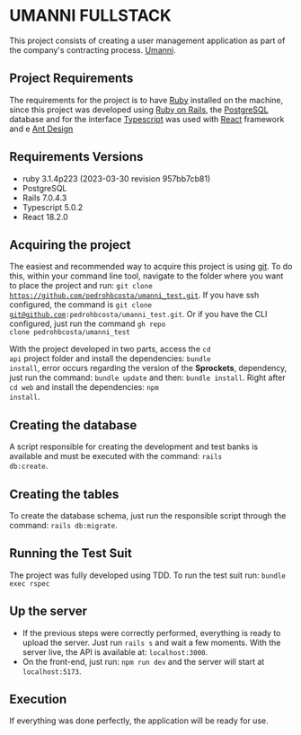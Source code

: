 # UMANNI FULLSTACK

This project consists of creating a user management application as part of the company's contracting process. [Umanni](https://www.umanni.com.br/).

## Project Requirements
The requirements for the project is to have [Ruby](https://www.ruby-lang.org/pt/documentation/installation/) installed on the machine, since this project was developed using [Ruby on Rails](https://guides.rubyonrails.org/v5.0/getting_started.html#installing-rails), the [PostgreSQL](https://www.postgresql.org/download/) database and for the interface [Typescript](https://www.typescriptlang.org/download) was used with [React](https://react.dev/) framework and e [Ant Design](https://ant.design/docs/react/getting-started)

## Requirements Versions

* ruby 3.1.4p223 (2023-03-30 revision 957bb7cb81)
* PostgreSQL
* Rails 7.0.4.3
* Typescript 5.0.2
* React 18.2.0

## Acquiring the project
The easiest and recommended way to acquire this project is using [git](https://git-scm.com/book/en/v2/Getting-Started-Installing-Git). To do this, within your command line tool, navigate to the folder where you want to place the project and run: <code>git clone https://github.com/pedrohbcosta/umanni_test.git</code>. If you have ssh configured, the command is <code>git clone git@github.com:pedrohbcosta/umanni_test.git</code>. Or if you have the CLI configured, just run the command <code>gh repo clone pedrohbcosta/umanni_test</code>

With the project developed in two parts, access the <code>cd api</code> project folder and install the dependencies: <code>bundle install</code>, error occurs regarding the version of the **Sprockets**, dependency, just run the command: <code>bundle update</code> and then: <code>bundle install</code>. Right after <code>cd web</code> and install the dependencies: <code>npm install</code>.

## Creating the database
A script responsible for creating the development and test banks is available and must be executed with the command: <code>rails db:create</code>.

## Creating the tables
To create the database schema, just run the responsible script through the command: <code>rails db:migrate</code>.

## Running the Test Suit
The project was fully developed using TDD. To run the test suit run: <code>bundle exec rspec</code>

## Up the server
* If the previous steps were correctly performed, everything is ready to upload the server. Just run <code>rails s</code> and wait a few moments. With the server live, the API is available at: <code>localhost:3000</code>. 
* On the front-end, just run: <code>npm run dev</code> and the server will start at <code>localhost:5173</code>.

## Execution
If everything was done perfectly, the application will be ready for use.
